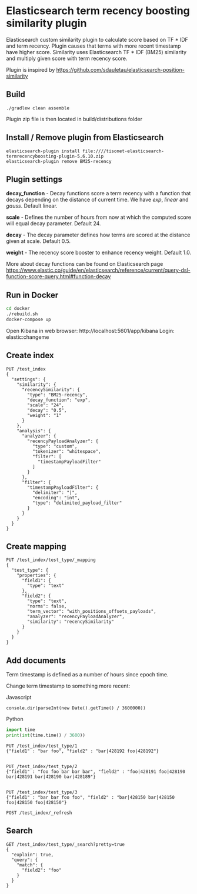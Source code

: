 # Elasticsearch term recency boosting similarity plugin

Elasticsearch custom similarity plugin to calculate score based on TF * IDF  and term recency. Plugin causes that terms with more recent timestamp have higher score.
Similarity uses Elasticsearch TF * IDF (BM25) similarity and multiply given score with term recency score.   

Plugin is inspired by https://github.com/sdauletau/elasticsearch-position-similarity 

## Build

    ./gradlew clean assemble
    
Plugin zip file is then located in build/distributions folder


## Install / Remove plugin from Elasticsearch
    elasticsearch-plugin install file:////tisonet-elasticsearch-termrecencyboosting-plugin-5.6.10.zip
    elasticsearch-plugin remove BM25-recency


## Plugin settings

**decay_function** - Decay functions score a term recency with a function that decays depending on the distance of current time. We have _exp_, _linear_ and _gauss_. Default linear.

**scale** - Defines the number of hours from now at which the computed score will equal decay parameter. Default 24.

**decay** - The decay parameter defines how terms are scored at the distance given at scale. Default 0.5.

**weight** - The recency score booster to enhance recency weight. Default 1.0.             

More about decay functions can be found on Elasticsearch page https://www.elastic.co/guide/en/elasticsearch/reference/current/query-dsl-function-score-query.html#function-decay


## Run in Docker 
```bash
cd docker
./rebuild.sh
docker-compose up
```

Open Kibana in web browser: http://localhost:5601/app/kibana 
Login: elastic:changeme 


## Create index
```
PUT /test_index
{
  "settings": {
    "similarity": {
      "recencySimilarity": {
        "type": "BM25-recency",
        "decay_function": "exp",
        "scale": "24",
        "decay": "0.5",
        "weight": "1"
      }
    },
    "analysis": {
      "analyzer": {
        "recencyPayloadAnalyzer": {
          "type": "custom",
          "tokenizer": "whitespace",
          "filter": [
            "timestampPayloadFilter"
          ]
        }
      },
      "filter": {
        "timestampPayloadFilter": {
          "delimiter": "|",
          "encoding": "int",
          "type": "delimited_payload_filter"
        }
      }
    }
  }
}

```


## Create mapping
```
PUT /test_index/test_type/_mapping
{
  "test_type": {
    "properties": {
      "field1": {
        "type": "text"
      },
      "field2": {
        "type": "text",
        "norms": false,
        "term_vector": "with_positions_offsets_payloads",
        "analyzer": "recencyPayloadAnalyzer",
        "similarity": "recencySimilarity"
      }
    }
  }
}

``` 

## Add documents
Term timestamp is defined as a number of hours since epoch time.

Change term timestamp to something more recent:

Javascript
```
console.dir(parseInt(new Date().getTime() / 3600000))

```

Python
```python
import time
print(int(time.time() / 3600))
```


```
PUT /test_index/test_type/1
{"field1" : "bar foo", "field2" : "bar|428192 foo|428192"}


PUT /test_index/test_type/2
{"field1" : "foo foo bar bar bar", "field2" : "foo|428191 foo|428190 bar|428191 bar|428190 bar|428189"}


PUT /test_index/test_type/3
{"field1" : "bar bar foo foo", "field2" : "bar|428150 bar|428150 foo|428150 foo|428150"}

POST /test_index/_refresh

```

## Search
```
GET /test_index/test_type/_search?pretty=true
{
  "explain": true,
  "query": {
    "match": {
      "field2": "foo"
    }
  }
}
```
